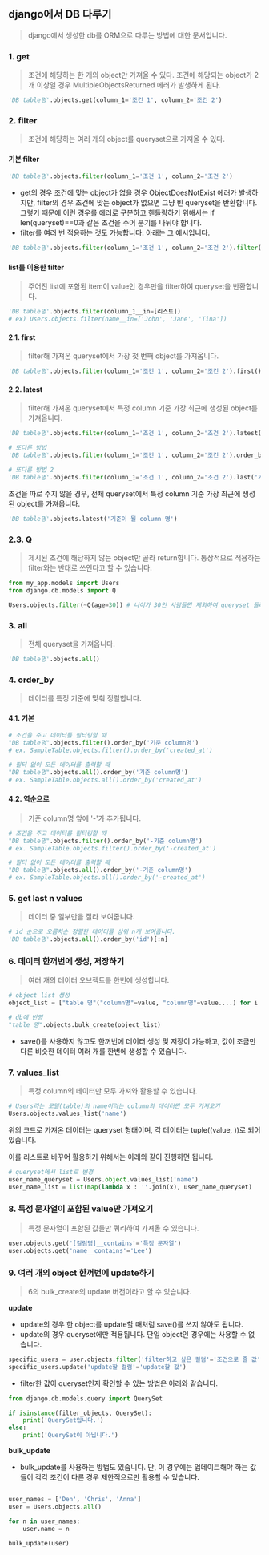 ## django에서 DB 다루기

> django에서 생성한 db를 ORM으로 다루는 방법에 대한 문서입니다.

### 1. get

> 조건에 해당하는 한 개의 object만 가져올 수 있다. 조건에 해당되는 object가 2개 이상일 경우 MultipleObjectsReturned 에러가 발생하게 된다.

```python
'DB table명'.objects.get(column_1='조건 1', column_2='조건 2')
```

### 2. filter

> 조건에 해당하는 여러 개의 object를 queryset으로 가져올 수 있다.

#### 기본 filter

```python
'DB table명'.objects.filter(column_1='조건 1', column_2='조건 2')
```

- get의 경우 조건에 맞는 object가 없을 경우 ObjectDoesNotExist 에러가 발생하지만, filter의 경우 조건에 맞는 object가 없으면 그냥 빈 queryset을 반환합니다. 그렇기 때문에 이런 경우를 에러로 구분하고 핸들링하기 위해서는 if len(queryset)==0과 같은 조건을 주어 분기를 나눠야 합니다.
- filter를 여러 번 적용하는 것도 가능합니다. 아래는 그 예시입니다.

```python
'DB table명'.objects.filter(column_1='조건 1', column_2='조건 2').filter(column_3='조건 3')
```

#### list를 이용한 filter

> 주어진 list에 포함된 item이 value인 경우만을 filter하여 queryset을 반환합니다.

```python
'DB table명'.objects.filter(column_1__in=[리스트])
# ex) Users.objects.filter(name__in=['John', 'Jane', 'Tina'])
```

#### 2.1. first

> filter해 가져온 queryset에서 가장 첫 번째 object를 가져옵니다.

```python
'DB table명'.objects.filter(column_1='조건 1', column_2='조건 2').first()
```

#### 2.2. latest

> filter해 가져온 queryset에서 특정 column 기준 가장 최근에 생성된 object를 가져옵니다.

```python
'DB table명'.objects.filter(column_1='조건 1', column_2='조건 2').latest('기준이 될 column 명')

# 또다른 방법
'DB table명'.objects.filter(column_1='조건 1', column_2='조건 2').order_by('-id')[0]

# 또다른 방법 2
'DB table명'.objects.filter(column_1='조건 1', column_2='조건 2').last('기준이 될 column 명')
```

조건을 따로 주지 않을 경우, 전체 queryset에서 특정 column 기준 가장 최근에 생성된 object를 가져옵니다.

```python
'DB table명'.objects.latest('기준이 될 column 명')
```

### 2.3. Q

> 제시된 조건에 해당하지 않는 object만 골라 return합니다. 통상적으로 적용하는 filter와는 반대로 쓰인다고 할 수 있습니다.

```python
from my_app.models import Users
from django.db.models import Q

Users.objects.filter(~Q(age=30)) # 나이가 30인 사람들만 제외하여 queryset 돌려줌
```

### 3. all

> 전체 queryset을 가져옵니다.

```python
'DB table명'.objects.all()
```

### 4. order_by

> 데이터를 특정 기준에 맞춰 정렬합니다.

#### 4.1. 기본

```python
# 조건을 주고 데이터를 필터링할 때
"DB table명".objects.filter().order_by('기준 column명')
# ex. SampleTable.objects.filter().order_by('created_at')

# 필터 없이 모든 데이터를 출력할 때
"DB table명".objects.all().order_by('기준 column명')
# ex. SampleTable.objects.all().order_by('created_at')
```

#### 4.2. 역순으로

> 기준 column명 앞에 '-'가 추가됩니다.

```python
# 조건을 주고 데이터를 필터링할 때
"DB table명".objects.filter().order_by('-기준 column명')
# ex. SampleTable.objects.filter().order_by('-created_at')

# 필터 없이 모든 데이터를 출력할 때
"DB table명".objects.all().order_by('-기준 column명')
# ex. SampleTable.objects.all().order_by('-created_at')
```

### 5. get last n values

> 데이터 중 일부만을 잘라 보여줍니다.

```python
# id 순으로 오름차순 정렬한 데이터를 상위 n개 보여줍니다.
'DB table명'.objects.all().order_by('id')[:n]
```

### 6. 데이터 한꺼번에 생성, 저장하기

> 여러 개의 데이터 오브젝트를 한번에 생성합니다.

```python
# object list 생성
object_list = ["table 명"("column명"=value, "column명"=value....) for i in range(n)]

# db에 반영
"table 명".objects.bulk_create(object_list)
```

- save()를 사용하지 않고도 한꺼번에 데이터 생성 및 저장이 가능하고, 값이 조금만 다른 비슷한 데이터 여러 개를 한번에 생성할 수 있습니다.

### 7. values_list

> 특정 column의 데이터만 모두 가져와 활용할 수 있습니다.

```python
# Users라는 모델(table)의 name이라는 column의 데이터만 모두 가져오기
Users.objects.values_list('name')
```

위의 코드로 가져온 데이터는 queryset 형태이며, 각 데이터는 tuple((value, ))로 되어있습니다.

이를 리스트로 바꾸어 활용하기 위해서는 아래와 같이 진행하면 됩니다.

```python
# queryset에서 list로 변경
user_name_queryset = Users.object.values_list('name')
user_name_list = list(map(lambda x : ''.join(x), user_name_queryset)
```

### 8. 특정 문자열이 포함된 value만 가져오기

> 특정 문자열이 포함된 값들만 쿼리하여 가져올 수 있습니다.

```python
user.objects.get('[컬럼명]__contains'='특정 문자열')
user.objects.get('name__contains'='Lee')
```

### 9. 여러 개의 object 한꺼번에 update하기

> 6의 bulk_create의 update 버전이라고 할 수 있습니다.

**update**

- update의 경우 한 object를 update할 때처럼 save()를 쓰지 않아도 됩니다.
- update의 경우 queryset에만 적용됩니다. 단일 object인 경우에는 사용할 수 없습니다.

```python
specific_users = user.objects.filter('filter하고 싶은 컬럼'='조건으로 줄 값')
specific_users.update('update할 컬럼'='update할 값')
```

- filter한 값이 queryset인지 확인할 수 있는 방법은 아래와 같습니다.

```python
from django.db.models.query import QuerySet

if isinstance(filter_objects, QuerySet):
    print('QuerySet입니다.')
else:
    print('QuerySet이 아닙니다.')
```

**bulk_update**

- bulk_update를 사용하는 방법도 있습니다. 단, 이 경우에는 업데이트해야 하는 값들이 각각 조건이 다른 경우 제한적으로만 활용할 수 있습니다.

```python

user_names = ['Den', 'Chris', 'Anna']
user = Users.objects.all()

for n in user_names:
    user.name = n

bulk_update(user)
```

